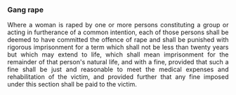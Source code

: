 ### Gang rape
<div style="text-align: justify">

Where a woman is raped by one or more persons constituting a group or acting in furtherance of a common intention, each of those persons shall be deemed to have committed the offence of rape and shall be punished with rigorous imprisonment for a term which shall not be less than twenty years but which may extend to life, which shall mean imprisonment for the remainder of that person's natural life, and with a fine, provided that such a fine shall be just and reasonable to meet the medical expenses and rehabilitation of the victim, and provided further that any fine imposed under this section shall be paid to the victim.

</div>
